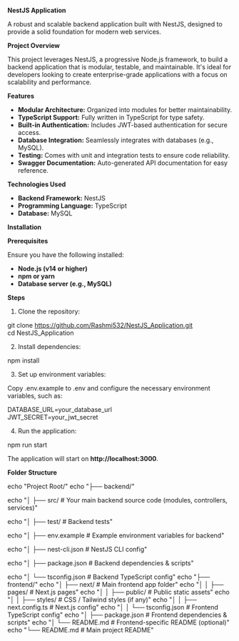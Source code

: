 **NestJS Application**

A robust and scalable backend application built with NestJS, designed to provide a solid foundation for modern web services.

**Project Overview**

This project leverages NestJS, a progressive Node.js framework, to build a backend application that is modular, testable, and maintainable. It's ideal for developers looking to create enterprise-grade applications with a focus on scalability and performance.

**Features**

- **Modular Architecture:** Organized into modules for better maintainability.
- **TypeScript Support:** Fully written in TypeScript for type safety.
- **Built-in Authentication:** Includes JWT-based authentication for secure access.
- **Database Integration:** Seamlessly integrates with databases (e.g., MySQL).
- **Testing:** Comes with unit and integration tests to ensure code reliability.
- **Swagger Documentation:** Auto-generated API documentation for easy reference.

**Technologies Used**

- **Backend Framework:** NestJS
- **Programming Language:** TypeScript
- **Database:** MySQL

**Installation**

**Prerequisites**

Ensure you have the following installed:

- **Node.js (v14 or higher)**
- **npm or yarn**
- **Database server (e.g., MySQL)**

**Steps**

1. Clone the repository:

git clone https://github.com/Rashmi532/NestJS_Application.git  
cd NestJS_Application

2. Install dependencies:

npm install

3. Set up environment variables:

Copy .env.example to .env and configure the necessary environment variables, such as:

DATABASE_URL=your_database_url  
JWT_SECRET=your_jwt_secret

4. Run the application:

npm run start

The application will start on **http://localhost:3000**.

**Folder Structure**

echo "Project Root/"
echo "├── backend/"

echo "│   ├── src/                # Your main backend source code (modules, controllers, services)"

echo "│   ├── test/               # Backend tests"

echo "│   ├── env.example         # Example environment variables for backend"

echo "│   ├── nest-cli.json       # NestJS CLI config"

echo "│   ├── package.json        # Backend dependencies & scripts"

echo "│   └── tsconfig.json       # Backend TypeScript config"
echo "├── frontend/"
echo "│   ├── next/               # Main frontend app folder"
echo "│   │   ├── pages/          # Next.js pages"
echo "│   │   ├── public/         # Public static assets"
echo "│   │   ├── styles/         # CSS / Tailwind styles (if any)"
echo "│   │   ├── next.config.ts  # Next.js config"
echo "│   │   └── tsconfig.json   # Frontend TypeScript config"
echo "│   ├── package.json        # Frontend dependencies & scripts"
echo "│   └── README.md           # Frontend-specific README (optional)"
echo "└── README.md               # Main project README"

